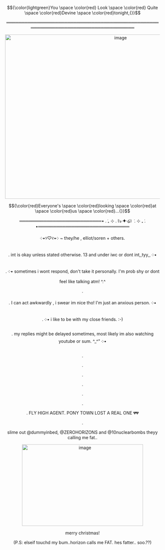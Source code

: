 $${\color{lightgreen}You \space \color{red} Look \space \color{red} Quite \space \color{red}Devine \space \color{red}tonight,{}}$$
<div align="center">
  
════════════════════════════════════════════════════════════════════════════════════
 <div align="center">
   
<img width="736" height="534" alt="image" src="https://github.com/user-attachments/assets/dbfe7693-aac4-48f5-b2f9-480cdd762f2b" />
   
 <div align="center">

$${\color{red}Everyone's \space \color{red}looking \space \color{red}at \space \color{red}us \space \color{red}...{}}$$
 <div align="center">
═══════════════════════════• . ݁₊ ⊹ . ݁꒰ঌ·✦·໒꒱ ݁ . ⊹ ₊ ݁. •══════════════════════════════










 ༶•୨♡୧•༶ ~ they/he , elliot/soren + others.

. int is okay unless stated otherwise. 13 and under iwc or dont int,,tyy,,  ༶•

.   ༶• sometimes i wont respond, don't take it personally. I'm prob shy or dont feel like talking atm! ^.^

.

. I can act awkwardly , i swear im nice tho! I'm just an anxious person. ༶•

.    ༶• i like to be with my close friends. :-)

. my replies might be delayed sometimes, most likely im also watching youtube or sum. ^_^" ༶•

.

.

.

.

.

.

. FLY HIGH AGENT. PONY TOWN LOST A REAL ONE 💔💔

.

slime out @dummyinbed, @ZEROHORIZONS and @10nuclearbombs theyy calling me fat..

<img width="394" height="265" alt="image" src="https://github.com/user-attachments/assets/7d6da2ae-02f0-4fe8-be79-62ee2b536fdb" />

merry christmas!




(P.S: elseif touchd my bum..horizon calls me FAT. hes fatter.. soo.??)








<!--
**sspacedoutz/sspacedoutz** is a ✨ _special_ ✨ repository because its `README.md` (this file) appears on your GitHub profile.

Here are some ideas to get you started:

- 🔭 I’m currently working on ...
- 🌱 I’m currently learning ...
- 👯 I’m looking to collaborate on ...
- 🤔 I’m looking for help with ...
- 💬 Ask me about ...
- 📫 How to reach me: ...
- 😄 Pronouns: ...
- ⚡ Fun fact: ...
-->
